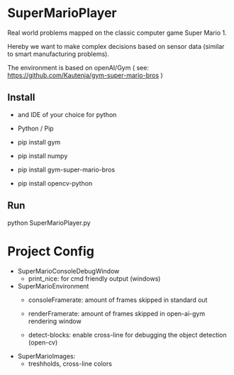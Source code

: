 # SuperMarioPlayer

Real world problems mapped on the classic computer game Super Mario 1.

Hereby we want to make complex decisions based on sensor data (similar to smart manufacturing problems).

The environment is based on openAI/Gym ( see: https://github.com/Kautenja/gym-super-mario-bros )

## Install

* and IDE of your choice for python
* Python / Pip

* pip install gym
* pip install numpy
* pip install gym-super-mario-bros
* pip install opencv-python

## Run

python SuperMarioPlayer.py

# Project Config

* SuperMarioConsoleDebugWindow
  * print_nice: for cmd friendly output (windows)
* SuperMarioEnvironment
  * consoleFramerate: amount of frames skipped in standard out
  * renderFramerate:  amount of frames skipped in open-ai-gym rendering window

  * detect-blocks: enable cross-line for debugging the object detection (open-cv)
* SuperMarioImages:
  * treshholds, cross-line colors


